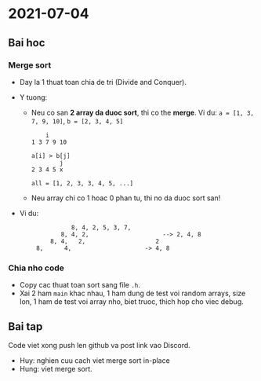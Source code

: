 # 2021-07-04

## Bai hoc

### Merge sort

- Day la 1 thuat toan chia de tri (Divide and Conquer).
- Y tuong:

  - Neu co san **2 array da duoc sort**, thi co the **merge**. Vi du:
    `a = [1, 3, 7, 9, 10]`, `b = [2, 3, 4, 5]`

    ```
        i
    1 3 7 9 10

    a[i] > b[j]
            j
    2 3 4 5 x

    all = [1, 2, 3, 3, 4, 5, ...]
    ```

  - Neu array chi co 1 hoac 0 phan tu, thi no da duoc sort san!

- Vi du:

```
                  8, 4, 2, 5, 3, 7,
               8, 4, 2,                     --> 2, 4, 8
            8, 4,   2,                    2
        8,      4,                     -> 4, 8
```

### Chia nho code

- Copy cac thuat toan sort sang file `.h`.
- Xai 2 ham `main` khac nhau, 1 ham dung de test voi random arrays, size lon, 1
  ham de test voi array nho, biet truoc, thich hop cho viec debug.

## Bai tap

Code viet xong push len github va post link vao Discord.

- Huy: nghien cuu cach viet merge sort in-place
- Hung: viet merge sort.
